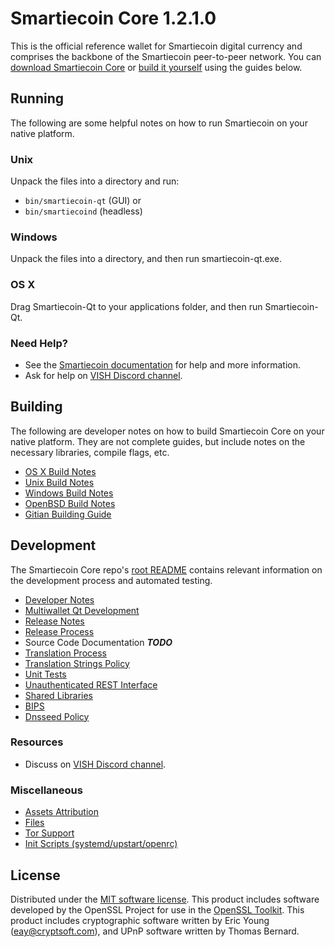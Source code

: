 Smartiecoin Core 1.2.1.0
=====================

This is the official reference wallet for Smartiecoin digital currency and comprises the backbone of the Smartiecoin peer-to-peer network. You can [download Smartiecoin Core](https://github.com/vishcoin/smartiecoin/releases) or [build it yourself](#building) using the guides below.

Running
---------------------
The following are some helpful notes on how to run Smartiecoin on your native platform.

### Unix

Unpack the files into a directory and run:

- `bin/smartiecoin-qt` (GUI) or
- `bin/smartiecoind` (headless)

### Windows

Unpack the files into a directory, and then run smartiecoin-qt.exe.

### OS X

Drag Smartiecoin-Qt to your applications folder, and then run Smartiecoin-Qt.

### Need Help?

* See the [Smartiecoin documentation](https://github.com/vishcoin/smartiecoin/tree/master/doc)
for help and more information.
* Ask for help on [VISH Discord channel](https://discord.gg/tSnybKA8).


Building
---------------------
The following are developer notes on how to build Smartiecoin Core on your native platform. They are not complete guides, but include notes on the necessary libraries, compile flags, etc.

- [OS X Build Notes](build-osx.md)
- [Unix Build Notes](build-unix.md)
- [Windows Build Notes](build-windows.md)
- [OpenBSD Build Notes](build-openbsd.md)
- [Gitian Building Guide](gitian-building.md)

Development
---------------------
The Smartiecoin Core repo's [root README](/README.md) contains relevant information on the development process and automated testing.

- [Developer Notes](developer-notes.md)
- [Multiwallet Qt Development](multiwallet-qt.md)
- [Release Notes](release-notes.md)
- [Release Process](release-process.md)
- Source Code Documentation ***TODO***
- [Translation Process](translation_process.md)
- [Translation Strings Policy](translation_strings_policy.md)
- [Unit Tests](unit-tests.md)
- [Unauthenticated REST Interface](REST-interface.md)
- [Shared Libraries](shared-libraries.md)
- [BIPS](bips.md)
- [Dnsseed Policy](dnsseed-policy.md)

### Resources
* Discuss on [VISH Discord channel](https://discord.gg/tSnybKA8).

### Miscellaneous
- [Assets Attribution](assets-attribution.md)
- [Files](files.md)
- [Tor Support](tor.md)
- [Init Scripts (systemd/upstart/openrc)](init.md)

License
---------------------
Distributed under the [MIT software license](http://www.opensource.org/licenses/mit-license.php).
This product includes software developed by the OpenSSL Project for use in the [OpenSSL Toolkit](https://www.openssl.org/). This product includes
cryptographic software written by Eric Young ([eay@cryptsoft.com](mailto:eay@cryptsoft.com)), and UPnP software written by Thomas Bernard.

